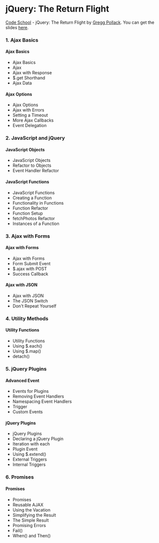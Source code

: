 
# jQuery: The Return Flight

[Code School](https://www.codeschool.com/) - jQuery: The Return Flight by [Gregg Pollack](https://twitter.com/greggpollack). 
You can get the slides [here](http://courseware.codeschool.com.s3.amazonaws.com/jquery-part2/jquery-part2.pdf).


### 1. Ajax Basics

#### Ajax Basics

- Ajax Basics
- Ajax
- Ajax with Response
- $.get Shorthand
- Ajax Data

#### Ajax Options

- Ajax Options
- Ajax with Errors
- Setting a Timeout
- More Ajax Callbacks
- Event Delegation

### 2. JavaScript and jQuery

#### JavaScript Objects

- JavaScript Objects
- Refactor to Objects
- Event Handler Refactor

#### JavaScript Functions

- JavaScript Functions
- Creating a Function
- Functionality in Functions
- Function Refactor
- Function Setup
- fetchPhotos Refactor
- Instances of a Function

### 3. Ajax with Forms

#### Ajax with Forms

- Ajax with Forms
- Form Submit Event
- $.ajax with POST
- Success Callback

#### Ajax with JSON

- Ajax with JSON
- The JSON Switch
- Don't Repeat Yourself

### 4. Utility Methods

#### Utility Functions

- Utility Functions
- Using $.each()
- Using $.map()
- detach()

### 5. jQuery Plugins

#### Advanced Event

- Events for Plugins
- Removing Event Handlers
- Namespacing Event Handlers
- Trigger
- Custom Events

#### jQuery Plugins

- jQuery Plugins
- Declaring a jQuery Plugin
- Iteration with each
- Plugin Event
- Using $.extend()
- External Triggers
- Internal Triggers

### 6. Promises

#### Promises

- Promises
- Reusable AJAX
- Using the Vacation
- Simplifying the Result
- The Simple Result
- Promising Errors
- Fail()
- When() and Then()